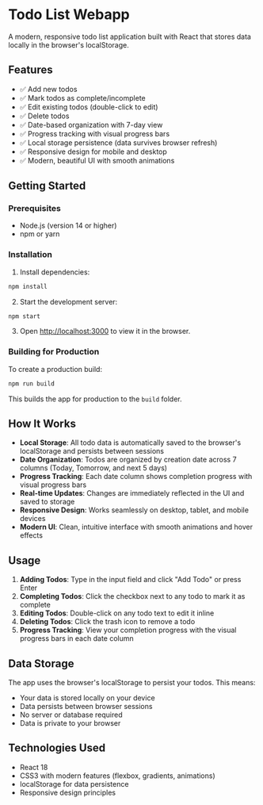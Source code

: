 # Todo List Webapp

A modern, responsive todo list application built with React that stores data locally in the browser's localStorage.

## Features

- ✅ Add new todos
- ✅ Mark todos as complete/incomplete
- ✅ Edit existing todos (double-click to edit)
- ✅ Delete todos
- ✅ Date-based organization with 7-day view
- ✅ Progress tracking with visual progress bars
- ✅ Local storage persistence (data survives browser refresh)
- ✅ Responsive design for mobile and desktop
- ✅ Modern, beautiful UI with smooth animations

## Getting Started

### Prerequisites

- Node.js (version 14 or higher)
- npm or yarn

### Installation

1. Install dependencies:
```bash
npm install
```

2. Start the development server:
```bash
npm start
```

3. Open [http://localhost:3000](http://localhost:3000) to view it in the browser.

### Building for Production

To create a production build:

```bash
npm run build
```

This builds the app for production to the `build` folder.

## How It Works

- **Local Storage**: All todo data is automatically saved to the browser's localStorage and persists between sessions
- **Date Organization**: Todos are organized by creation date across 7 columns (Today, Tomorrow, and next 5 days)
- **Progress Tracking**: Each date column shows completion progress with visual progress bars
- **Real-time Updates**: Changes are immediately reflected in the UI and saved to storage
- **Responsive Design**: Works seamlessly on desktop, tablet, and mobile devices
- **Modern UI**: Clean, intuitive interface with smooth animations and hover effects

## Usage

1. **Adding Todos**: Type in the input field and click "Add Todo" or press Enter
2. **Completing Todos**: Click the checkbox next to any todo to mark it as complete
3. **Editing Todos**: Double-click on any todo text to edit it inline
4. **Deleting Todos**: Click the trash icon to remove a todo
5. **Progress Tracking**: View your completion progress with the visual progress bars in each date column

## Data Storage

The app uses the browser's localStorage to persist your todos. This means:
- Your data is stored locally on your device
- Data persists between browser sessions
- No server or database required
- Data is private to your browser

## Technologies Used

- React 18
- CSS3 with modern features (flexbox, gradients, animations)
- localStorage for data persistence
- Responsive design principles
